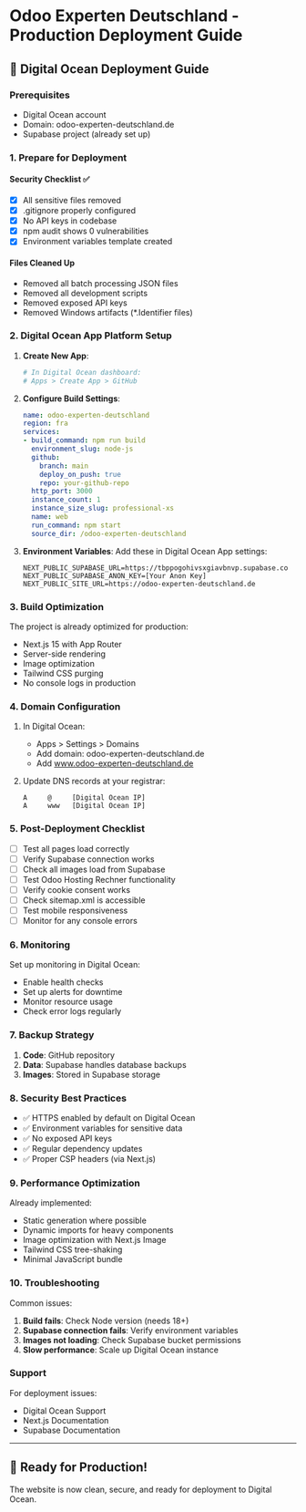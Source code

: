 # Odoo Experten Deutschland - Production Deployment Guide

## 🚀 Digital Ocean Deployment Guide

### Prerequisites
- Digital Ocean account
- Domain: odoo-experten-deutschland.de
- Supabase project (already set up)

### 1. Prepare for Deployment

#### Security Checklist ✅
- [x] All sensitive files removed
- [x] .gitignore properly configured
- [x] No API keys in codebase
- [x] npm audit shows 0 vulnerabilities
- [x] Environment variables template created

#### Files Cleaned Up
- Removed all batch processing JSON files
- Removed all development scripts
- Removed exposed API keys
- Removed Windows artifacts (*.Identifier files)

### 2. Digital Ocean App Platform Setup

1. **Create New App**:
   ```bash
   # In Digital Ocean dashboard:
   # Apps > Create App > GitHub
   ```

2. **Configure Build Settings**:
   ```yaml
   name: odoo-experten-deutschland
   region: fra
   services:
   - build_command: npm run build
     environment_slug: node-js
     github:
       branch: main
       deploy_on_push: true
       repo: your-github-repo
     http_port: 3000
     instance_count: 1
     instance_size_slug: professional-xs
     name: web
     run_command: npm start
     source_dir: /odoo-experten-deutschland
   ```

3. **Environment Variables**:
   Add these in Digital Ocean App settings:
   ```
   NEXT_PUBLIC_SUPABASE_URL=https://tbppogohivsxgiavbnvp.supabase.co
   NEXT_PUBLIC_SUPABASE_ANON_KEY=[Your Anon Key]
   NEXT_PUBLIC_SITE_URL=https://odoo-experten-deutschland.de
   ```

### 3. Build Optimization

The project is already optimized for production:
- Next.js 15 with App Router
- Server-side rendering
- Image optimization
- Tailwind CSS purging
- No console logs in production

### 4. Domain Configuration

1. In Digital Ocean:
   - Apps > Settings > Domains
   - Add domain: odoo-experten-deutschland.de
   - Add www.odoo-experten-deutschland.de

2. Update DNS records at your registrar:
   ```
   A     @     [Digital Ocean IP]
   A     www   [Digital Ocean IP]
   ```

### 5. Post-Deployment Checklist

- [ ] Test all pages load correctly
- [ ] Verify Supabase connection works
- [ ] Check all images load from Supabase
- [ ] Test Odoo Hosting Rechner functionality
- [ ] Verify cookie consent works
- [ ] Check sitemap.xml is accessible
- [ ] Test mobile responsiveness
- [ ] Monitor for any console errors

### 6. Monitoring

Set up monitoring in Digital Ocean:
- Enable health checks
- Set up alerts for downtime
- Monitor resource usage
- Check error logs regularly

### 7. Backup Strategy

1. **Code**: GitHub repository
2. **Data**: Supabase handles database backups
3. **Images**: Stored in Supabase storage

### 8. Security Best Practices

- ✅ HTTPS enabled by default on Digital Ocean
- ✅ Environment variables for sensitive data
- ✅ No exposed API keys
- ✅ Regular dependency updates
- ✅ Proper CSP headers (via Next.js)

### 9. Performance Optimization

Already implemented:
- Static generation where possible
- Dynamic imports for heavy components
- Image optimization with Next.js Image
- Tailwind CSS tree-shaking
- Minimal JavaScript bundle

### 10. Troubleshooting

Common issues:
1. **Build fails**: Check Node version (needs 18+)
2. **Supabase connection fails**: Verify environment variables
3. **Images not loading**: Check Supabase bucket permissions
4. **Slow performance**: Scale up Digital Ocean instance

### Support

For deployment issues:
- Digital Ocean Support
- Next.js Documentation
- Supabase Documentation

---

## 🎉 Ready for Production!

The website is now clean, secure, and ready for deployment to Digital Ocean.